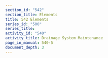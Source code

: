 ```yaml
---
section_id: "542"
section_title: Elements
title: 542 Elements
series_id: "500"
series_title: 
activity_id: "540"
activity_title: Drainage System Maintenance
page_in_manual: 540-5
document_depth: 3
---
```

